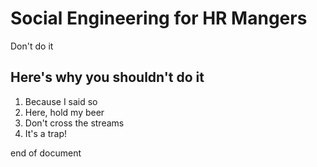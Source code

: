 # Social Engineering for HR Mangers

Don't do it

## Here's why you shouldn't do it

1. Because I said so
2. Here, hold my beer
3. Don't cross the streams
4. It's a trap!

end of document